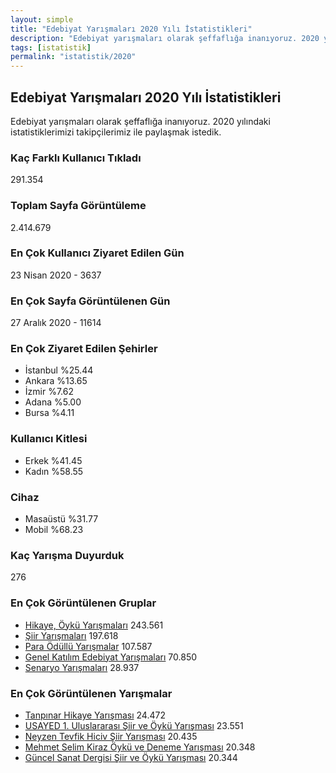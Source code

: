 ```yaml
---
layout: simple
title: "Edebiyat Yarışmaları 2020 Yılı İstatistikleri"
description: "Edebiyat yarışmaları olarak şeffaflığa inanıyoruz. 2020 yılındaki istatistiklerimizi takipçilerimiz ile paylaşmak istedik."
tags: [istatistik]
permalink: "istatistik/2020"
---
```


## Edebiyat Yarışmaları 2020 Yılı İstatistikleri

Edebiyat yarışmaları olarak şeffaflığa inanıyoruz. 2020 yılındaki istatistiklerimizi takipçilerimiz ile paylaşmak istedik.  

### Kaç Farklı Kullanıcı Tıkladı
291.354

### Toplam Sayfa Görüntüleme
2.414.679

### En Çok Kullanıcı Ziyaret Edilen Gün
23 Nisan 2020 - 3637

### En Çok Sayfa Görüntülenen Gün
27 Aralık 2020 - 11614

### En Çok Ziyaret Edilen Şehirler
- İstanbul %25.44
- Ankara %13.65
- İzmir %7.62
- Adana %5.00
- Bursa %4.11

### Kullanıcı Kitlesi
- Erkek %41.45
- Kadın %58.55

### Cihaz
- Masaüstü %31.77
- Mobil %68.23

### Kaç Yarışma Duyurduk
276

### En Çok Görüntülenen Gruplar
- [Hikaye, Öykü Yarışmaları](https://edebiyatyarismalari.com/hikaye-yarismalari/) 243.561
- [Şiir Yarışmaları](https://edebiyatyarismalari.com/siir-yarismalari/) 197.618
- [Para Ödüllü Yarışmalar](https://edebiyatyarismalari.com/para-odullu-yarismalar/) 107.587
- [Genel Katılım Edebiyat Yarışmaları](https://edebiyatyarismalari.com/genel-edebiyat-yarismalari/) 70.850
- [Senaryo Yarışmaları](https://edebiyatyarismalari.com/senaryo-yarismalari/) 28.937

### En Çok Görüntülenen Yarışmalar
- [Tanpınar Hikaye Yarışması](https://edebiyatyarismalari.com/articles/2020/01/14/tanpinar-hikaye-yarismasi.html) 24.472
- [USAYED 1. Uluslararası Şiir ve Öykü Yarışması](https://edebiyatyarismalari.com/articles/2020/01/10/usayed-siir-oyku-yarismasi.html) 23.551
- [Neyzen Tevfik Hiciv Şiir Yarışması](https://edebiyatyarismalari.com/neyzen-tevfik-siir-yarisma) 20.435
- [Mehmet Selim Kiraz Öykü ve Deneme Yarışması](https://edebiyatyarismalari.com/mehmet-selim-kiraz-oyku-deneme-yarismasi) 20.348
- [Güncel Sanat Dergisi Şiir ve Öykü Yarışması](https://edebiyatyarismalari.com/guncel-sanat-oyku-siir-yarismasi) 20.344